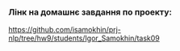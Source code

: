 ### Лінк на домашнє завдання по проекту:
https://github.com/isamokhin/prj-nlp/tree/hw9/students/Igor_Samokhin/task09
